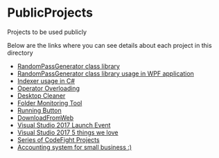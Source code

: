 # PublicProjects
Projects to be used publicly

Below are the links where you can see details about each project in this directory

* [RandomPassGenerator class library](https://github.com/hahayk/PublicProjects/tree/master/RandomPassGenerator)
* [RandomPassGenerator class library usage in WPF application](https://github.com/hahayk/PublicProjects/tree/master/RandomPassGenUIWPF)
* [Indexer usage in C#](https://github.com/hahayk/PublicProjects/tree/master/IndexerForSolarSystem)
* [Operator Overloading](https://github.com/hahayk/PublicProjects/tree/master/VectorArithmetic)
* [Desktop Cleaner](https://github.com/harutyunyanhayk/PublicProjects/tree/master/DesktopCleaner)
* [Folder Monitoring Tool](https://github.com/harutyunyanhayk/PublicProjects/tree/master/FolderMonitoring)
* [Running Button](https://github.com/harutyunyanhayk/PublicProjects/tree/master/RunningButtonWPF)
* [DownloadFromWeb](https://github.com/harutyunyanhayk/PublicProjects/tree/master/DownloadFromWeb)
* [Visual Studio 2017 Launch Event](https://launch.visualstudio.com/?mkt_tok=eyJpIjoiTWpJNE1EVTNOMlEwT0dJdyIsInQiOiJWdEJFckljaWhKdkRoTThvMWxvRFMxODZQNmJibFAyelRRRkM0R21sb1loN1VGRWtYeitzTGdoOWhcL1ZjZE5xV2FBNG5EXC9CanlLekJDOWg5a1pQaDdaXC9iSFpmbk9Zb21teERYN0dPK2VBT21zbzFnbEJ4VWwzQUpmSWNkTGxYVW8zcmpPVGhVUGx2NnByODNhQW9tUUE9PSJ9)
* [Visual Studio 2017 5 things we love](https://www.pluralsight.com/blog/software-development/visual-studio-2017?mkt_tok=eyJpIjoiWTJZNVpURTVNakEzTnpVeCIsInQiOiJ3ZlVUaVd5S1wvSDV0XC90VXNHTllnZW8zWmtyNUE2cFJuWTZsOWpUUmdCMjJcL0R1a1NLZ3dhSVJCZDJSQkJGQmpoWTlYb1wvV0JFbDhJbVVRM3EweHRrMml5UGUwUXBzNmpGUTlCOUJRczZxM3FIaE5CTE05WDJwa1FrUkI1RTRCOWgifQ%3D%3D&oid=&promo=&utm_campaign=nl-m-na-030817&utm_content=&utm_medium=email&utm_source=marketo&utm_term=&vid=701j0000002BMDSAA4)
* [Series of CodeFight Projects](https://github.com/harutyunyanhayk/PublicProjects/tree/master/CodeFightesProjects)
* [Accounting system for small business :)](https://github.com/harutyunyanhayk/PublicProjects/tree/master/SomeSmallAccounting)
